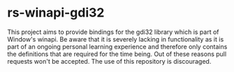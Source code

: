# rs-winapi-gdi32
This project aims to provide bindings for the gdi32 library which is part of Window's winapi. Be aware that it is severely lacking in functionality as it is part of an ongoing personal learning experience and therefore only contains the definitions that are required for the time being. Out of these reasons pull requests won't be accepted. The use of this repository is discouraged.
